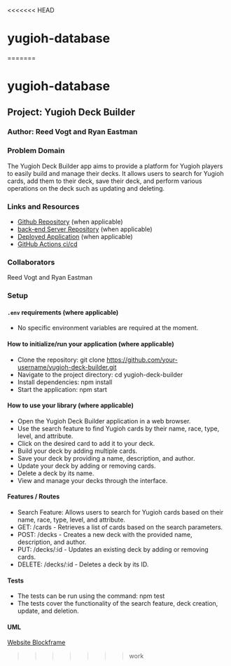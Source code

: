<<<<<<< HEAD
# yugioh-database
=======
# yugioh-database

## Project: Yugioh Deck Builder

### Author: Reed Vogt and Ryan Eastman

### Problem Domain  

The Yugioh Deck Builder app aims to provide a platform for Yugioh players to easily build and manage their decks. It allows users to search for Yugioh cards, add them to their deck, save their deck, and perform various operations on the deck such as updating and deleting.

### Links and Resources

- [Github Repository](http://xyz.com) (when applicable)
- [back-end Server Repository](http://xyz.com) (when applicable)
- [Deployed Application](http://xyz.com) (when applicable)
- [GitHub Actions ci/cd](https://github.com/rkgallaway/server-deployment-practice-d51/actions) 

### Collaborators

Reed Vogt and Ryan Eastman

### Setup

#### `.env` requirements (where applicable)

- No specific environment variables are required at the moment.

#### How to initialize/run your application (where applicable)

- Clone the repository: git clone https://github.com/your-username/yugioh-deck-builder.git
- Navigate to the project directory: cd yugioh-deck-builder
- Install dependencies: npm install
- Start the application: npm start

#### How to use your library (where applicable)

- Open the Yugioh Deck Builder application in a web browser.
- Use the search feature to find Yugioh cards by their name, race, type, level, and attribute.
- Click on the desired card to add it to your deck.
- Build your deck by adding multiple cards.
- Save your deck by providing a name, description, and author.
- Update your deck by adding or removing cards.
- Delete a deck by its name.
- View and manage your decks through the interface.

#### Features / Routes

- Search Feature: Allows users to search for Yugioh cards based on their name, race, type, level, and attribute.
- GET: /cards - Retrieves a list of cards based on the search parameters.
- POST: /decks - Creates a new deck with the provided name, description, and author.
- PUT: /decks/:id - Updates an existing deck by adding or removing cards.
- DELETE: /decks/:id - Deletes a deck by its ID.

#### Tests

- The tests can be run using the command: npm test
- The tests cover the functionality of the search feature, deck creation, update, and deletion.

#### UML

[Website Blockframe]()
>>>>>>> work
